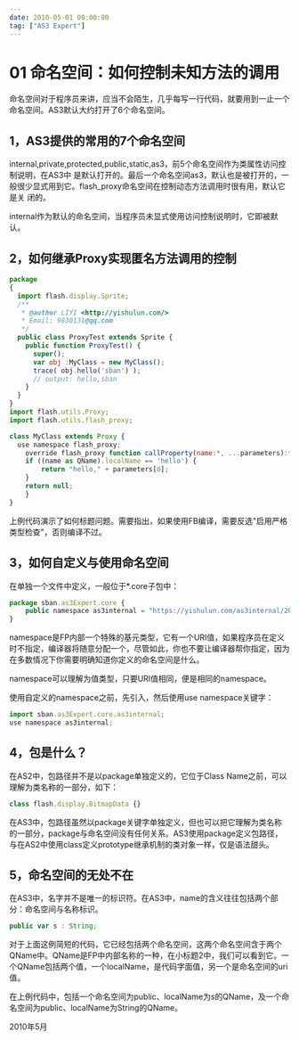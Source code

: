 ```yaml
---
date: 2010-05-01 00:00:00
tag: ["AS3 Expert"]
---
```

# 01 命名空间：如何控制未知方法的调用

命名空间对于程序员来讲，应当不会陌生，几乎每写一行代码，就要用到一止一个命名空间。AS3默认大约打开了6个命名空间。

## 1，AS3提供的常用的7个命名空间

internal,private,protected,public,static,as3，前5个命名空间作为类属性访问控制说明，在AS3中 是默认打开的。最后一个命名空间as3，默认也是被打开的，一般很少显式用到它。flash_proxy命名空间在控制动态方法调用时很有用，默认它是关 闭的。

internal作为默认的命名空间，当程序员未显式使用访问控制说明时，它即被默认。

## 2，如何继承Proxy实现匿名方法调用的控制

```js
package
{
  import flash.display.Sprite;
  /**
   * @author LIYI <http://yishulun.com/>
   * Email: 9830131@qq.com
   */
  public class ProxyTest extends Sprite {
    public function ProxyTest() {
      super();
      var obj :MyClass = new MyClass();
      trace( obj.hello('sban') );
      // output: hello,sban
    }
  }
}
import flash.utils.Proxy;
import flash.utils.flash_proxy;

class MyClass extends Proxy {
  use namespace flash_proxy;
	override flash_proxy function callProperty(name:*, ...parameters):* {
    if ((name as QName).localName == 'hello') {
        return "hello," + parameters[0];
    }
    return null;
	}
}
```
上例代码演示了如何标题问题。需要指出，如果使用FB编译，需要反选"启用严格类型检查"，否则编译不过。

## 3，如何自定义与使用命名空间

在单独一个文件中定义，一般位于*.core子包中：

```js
package sban.as3Expert.core {
    public namespace as3internal = "https://yishulun.com/as3internal/2008";
}
```

namespace是FP内部一个特殊的基元类型，它有一个URI值，如果程序员在定义时不指定，编译器将随意分配一个，尽管如此，你也不要让编译器帮你指定，因为在多数情况下你需要明确知道你定义的命名空间是什么。

namespace可以理解为值类型，只要URI值相同，便是相同的namespace。

使用自定义的namespace之前，先引入，然后使用use namespace关键字：

```js
import sban.as3Expert.core.as3internal;
use namespace as3internal;
```

## 4，包是什么？

在AS2中，包路径并不是以package单独定义的，它位于Class Name之前，可以理解为类名称的一部分，如下：

```js
class flash.display.BitmapData {}
```

在AS3中，包路径虽然以package关键字单独定义，但也可以把它理解为类名称的一部分，package与命名空间没有任何关系。AS3使用package定义包路径，与在AS2中使用class定义prototype继承机制的类对象一样，仅是语法甜头。

## 5，命名空间的无处不在

在AS3中，名字并不是唯一的标识符。在AS3中，name的含义往往包括两个部分：命名空间与名称标识。

```js
public var s : String;
```

对于上面这例简短的代码，它已经包括两个命名空间，这两个命名空间含于两个QName中。QName是FP中内部名称的一种，在小标题2中，我们可以看到它。一个QName包括两个值，一个localName，是代码字面值，另一个是命名空间的uri值。

在上例代码中，包括一个命名空间为public、localName为s的QName，及一个命名空间为public、localName为String的QName。

2010年5月